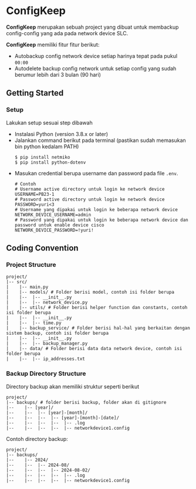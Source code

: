 # ConfigKeep
**ConfigKeep** merupakan sebuah project yang dibuat untuk membackup config-config yang ada pada network device SLC.

**ConfigKeep** memiliki fitur fitur berikut:
* Autobackup config network device setiap harinya tepat pada pukul `00:00`
* Autodelete backup config network untuk setiap config yang sudah berumur lebih dari 3 bulan (90 hari)

## Getting Started
### Setup
Lakukan setup sesuai step dibawah
* Instalasi Python (version 3.8.x or later)
* Jalankan command berikut pada terminal (pastikan sudah memasukan bin python kedalam PATH)
  ```
  $ pip install netmiko
  $ pip install python-dotenv
  ```
* Masukan credential berupa username dan password pada file `.env`.
  ```.env
  # Contoh
  # Username active directory untuk login ke network device
  USERNAME=PB23-1
  # Password active directory untuk login ke network device
  PASSWORD=yuri<3
  # Username yang dipakai untuk login ke beberapa network device
  NETWORK_DEVICE_USERNAME=admin
  # Password yang dipakai untuk login ke beberapa network device dan password untuk enable device cisco
  NETWORK_DEVICE_PASSWORD=!yuri!
  ```

## Coding Convention
### Project Structure
```text
project/
|-- src/
|    |-- main.py
|    |-- models/ # Folder berisi model, contoh isi folder berupa
|    |--  |-- __init__.py
|    |--  |-- network_device.py
|    |-- utils/ # Folder berisi helper function dan constants, contoh isi folder berupa
|    |--  |-- __init__.py
|    |--  |-- time.py
|    |-- backup_service/ # Folder berisi hal-hal yang berkaitan dengan sistem backup, contoh isi folder berupa
|    |--  |-- __init__.py
|    |--  |-- backup_manager.py
|    |-- data/ # Folder berisi data data network device, contoh isi folder berupa
|    |--  |-- ip_addresses.txt
```
### Backup Directory Structure
Directory backup akan memiliki struktur seperti berikut
```
project/
|-- backups/ # folder berisi backup, folder akan di gitignore
|--    |-- [year]/
|--    |--  |-- [year]-[month]/
|--    |--  |--  |-- [year]-[month]-[date]/
|--    |--  |--  |--  |-- .log
|--    |--  |--  |--  |-- networkdevice1.config
```
Contoh directory backup:
```
project/
|-- backups/
|--    |-- 2024/
|--    |--  |-- 2024-08/
|--    |--  |--  |-- 2024-08-02/
|--    |--  |--  |--  |-- .log
|--    |--  |--  |--  |-- networkdevice1.config
```

